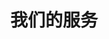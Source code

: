 ---
title: 我们的服务
type: products
image: /img/products-backgroup.png
intro:
  heading: 全面的燃油解决方案
  description: >- 
    蓝港贸易提供优质的海洋燃料产品和全面的加油服务，满足全球船舶运营商的独特需求。
    我们专注于质量、可靠性和客户服务，使我们成为您所有海事燃料需求的首选合作伙伴。
  blurbs:
    - image: /img/illustrations-marine-fuel.svg
      text: >
        我们供应符合国际标准和环境法规的完整海洋燃料系列，包括超低硫燃油（VLSFO）、
        船用柴油（MGO）和其他合规燃料选项。我们广泛的供应商网络确保了具有竞争力的价格，
        而我们严格的质量控制协议则保证了最佳的发动机性能。
    - image: /img/illustrations-bunkering-service.svg
      text: >
        我们全面的加油服务简化了从初始询问到交付确认的整个加油过程。我们提供实时更新、
        灵活的调度选项和完整的文档。我们经验丰富的团队协调操作的各个方面，
        确保每次加油都高效、安全和合规。
    - image: /img/illustrations-tutorials.svg
      text: >
        导航复杂且不断发展的海洋燃料法规世界可能具有挑战性。我们的咨询服务帮助船舶运营商
        了解合规要求、优化燃料管理策略并实施具有成本效益的解决方案。我们提供个性化咨询，
        以解决您的特定运营需求和挑战。
    - image: /img/illustrations-meeting-space.svg
      text: >
        作为您专门的加油合作伙伴，我们根据您的船队的特定要求提供定制解决方案。
        我们分析您的运营模式、燃料消耗和预算限制，制定量身定制的策略，
        在控制成本的同时优化性能。我们的长期合作建立在透明、可靠和共同成功的基础上。
main:
  heading: 优质海洋燃料，品质始终如一
  description: >
    在蓝港贸易，我们在整个供应链中保持最高标准。我们对细节的一丝不苟确保每次交付
    都符合精确的规格和监管要求。我们定期进行测试和验证，以保证燃料质量，
    并随每次交付提供详细的分析证书。
  image1:
    alt: 船舶加油作业
    image: /img/products-grid3.jpg
  image2:
    alt: 海洋燃料测试和质量控制
    image: /img/products-grid2.jpg
  image3:
    alt: 海洋燃料分配的港口设施
    image: /img/products-grid1.jpg
testimonials:
  - author: James Harrison船长，船队经理
    quote: >-
      自从与蓝港贸易合作以来，我们经历了始终如一的可靠服务和优质燃料质量。
      他们的响应团队和透明方法显著简化了我们的加油操作。
  - author: 陈莎拉，船舶运营总监
    quote: >-
      蓝港贸易以其对细节的特殊关注和对环境合规的承诺而脱颖而出。
      他们的主动沟通和灵活调度对我们的全球船队运营非常宝贵。
full_image: /img/products-full-width.jpg
pricing:
  heading: 灵活的定价选项
  description: >-
    我们提供适合您运营需求的透明且具有竞争力的定价结构。无论您需要现货购买
    还是更喜欢长期供应协议，我们的团队将与您合作，为您的业务开发最有利的安排。
  plans:
    - description: 适合需要即时或一次性加油服务的船舶。
      items:
        - 具有竞争力的市场定价
        - 无需长期承诺
        - 全面质量保证
        - 完整的文档包
      plan: 现货购买
      price: '联系我们'
    - description: 非常适合有既定路线和可预测燃料需求的定期运营商。
      items:
        - 基于数量的折扣率
        - 优先调度
        - 专职客户经理
        - 定期燃料质量报告
      plan: 定期合同
      price: '联系我们'
    - description: 针对独特运营需求或专业船舶的定制解决方案。
      items:
        - 根据您的特定需求量身定制
        - 灵活的交付选项
        - 可提供专业燃料配方
        - 全面支持服务
      plan: 定制解决方案
      price: '联系我们'
--- 